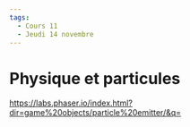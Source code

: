 ```yaml
---
tags:
  - Cours 11
  - Jeudi 14 novembre
---
```


# Physique et particules


https://labs.phaser.io/index.html?dir=game%20objects/particle%20emitter/&q=